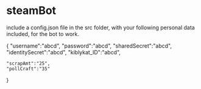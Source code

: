 # steamBot
include a config.json file in the src folder, with your following personal data included, for the bot to work.

{
	"username":"abcd",
	"password":"abcd",
	"sharedSecret":"abcd", 
	"identitySecret":"abcd",
	"kiblykat_ID":"abcd",

	"scrapAmt":"25",
	"pollCraft":"35"
}
